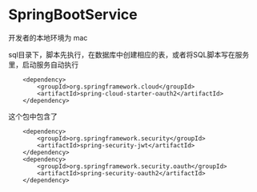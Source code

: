 # SpringBootService

开发者的本地环境为 mac

sql目录下，脚本先执行，在数据库中创建相应的表，或者将SQL脚本写在服务里，启动服务自动执行

		<dependency>
			<groupId>org.springframework.cloud</groupId>
			<artifactId>spring-cloud-starter-oauth2</artifactId>
		</dependency>
		
这个包中包含了

		<dependency>
			<groupId>org.springframework.security</groupId>
			<artifactId>spring-security-jwt</artifactId>
		</dependency>
		<dependency>
			<groupId>org.springframework.security.oauth</groupId>
			<artifactId>spring-security-oauth2</artifactId>
		</dependency>
		


